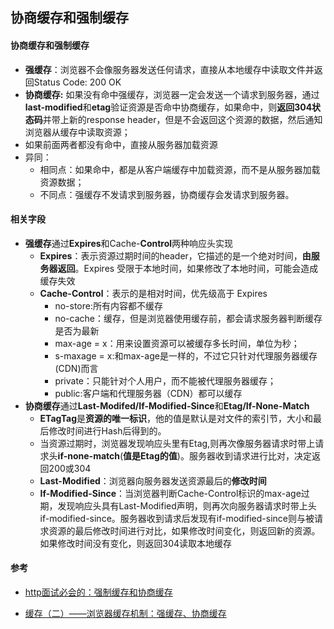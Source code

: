 ## 协商缓存和强制缓存

#### 协商缓存和强制缓存

* **强缓存**：浏览器不会像服务器发送任何请求，直接从本地缓存中读取文件并返回Status Code: 200 OK
* **协商缓存:** 如果没有命中强缓存，浏览器一定会发送一个请求到服务器，通过**last-modified**和**etag**验证资源是否命中协商缓存，如果命中，则**返回304状态码**并带上新的response header，但是不会返回这个资源的数据，然后通知浏览器从缓存中读取资源；
* 如果前面两者都没有命中，直接从服务器加载资源
* 异同：
  * 相同点：如果命中，都是从客户端缓存中加载资源，而不是从服务器加载资源数据；
  * 不同点：强缓存不发请求到服务器，协商缓存会发请求到服务器。

#### 相关字段

* **强缓存**通过**Expires**和Cache-**Control**两种响应头实现
  * **Expires**：表示资源过期时间的header，它描述的是一个绝对时间，**由服务器返回**。Expires 受限于本地时间，如果修改了本地时间，可能会造成缓存失效
  * **Cache-Control**：表示的是相对时间，优先级高于 Expires 
    * no-store:所有内容都不缓存
    * no-cache：缓存，但是浏览器使用缓存前，都会请求服务器判断缓存是否为最新
    * max-age = x：用来设置资源可以被缓存多长时间，单位为秒；
    * s-maxage = x:和max-age是一样的，不过它只针对代理服务器缓存(CDN)而言
    * private：只能针对个人用户，而不能被代理服务器缓存；
    * public:客户端和代理服务器（CDN）都可以缓存
* **协商缓存**通过**Last-Modifed/If-Modified-Since**和**Etag/If-None-Match**
  * **ETagTag**是**资源的唯一标识**，他的值是默认是对文件的索引节，大小和最后修改时间进行Hash后得到的。
  * 当资源过期时，浏览器发现响应头里有Etag,则再次像服务器请求时带上请求头**if-none-match**(**值是Etag的值**)。服务器收到请求进行比对，决定返回200或304
  * **Last-Modified**：浏览器向服务器发送资源最后的**修改时间**
  * **If-Modified-Since**：当浏览器判断Cache-Control标识的max-age过期，发现响应头具有Last-Modified声明，则再次向服务器请求时带上头if-modified-since。服务器收到请求后发现有if-modified-since则与被请求资源的最后修改时间进行对比，如果修改时间变化，则返回新的资源。如果修改时间没有变化，则返回304读取本地缓存

#### 参考

* [http面试必会的：强制缓存和协商缓存](https://juejin.im/post/5ccfccaff265da03ab233bf5#heading-4)

* [缓存（二）——浏览器缓存机制：强缓存、协商缓存](<https://github.com/amandakelake/blog/issues/41>)